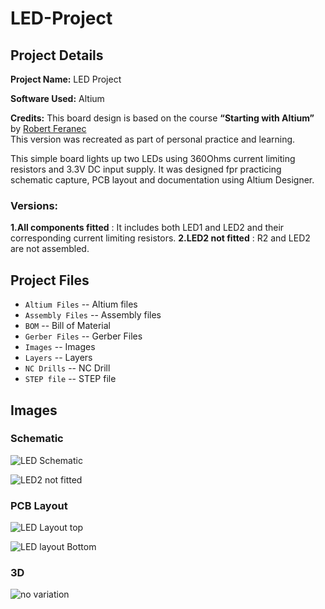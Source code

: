 # LED-Project

## Project Details

**Project Name:** LED Project 

**Software Used:** Altium

**Credits:** This board design is based on the course **“Starting with Altium”** by [Robert Feranec](https://www.udemy.com/course/starting-with-altium-designer/)  
This version was recreated as part of personal practice and learning.

This simple board lights up two LEDs using 360Ohms current limiting resistors and 3.3V DC input supply. It was designed fpr practicing schematic capture, PCB layout and documentation using Altium Designer.

### Versions:
**1.All components fitted** : It includes both LED1 and LED2 and their corresponding current limiting resistors.
**2.LED2 not fitted** : R2 and LED2 are not assembled.

## Project Files
- `Altium Files` -- Altium files
- `Assembly Files` -- Assembly files
- `BOM` -- Bill of Material
- `Gerber Files` -- Gerber Files
- `Images` -- Images
- `Layers` -- Layers
- `NC Drills` -- NC Drill
- `STEP file` -- STEP file

## Images

### Schematic

![LED Schematic](https://github.com/user-attachments/assets/0990f153-018c-4016-bcad-a9a02afa50e6)

![LED2 not fitted](https://github.com/user-attachments/assets/b1eb59d6-273b-4832-8c90-f36fdceb98f1)


### PCB Layout

![LED Layout top](https://github.com/user-attachments/assets/dbbfa0c0-b41b-4570-a518-92cdabe62360)

![LED layout Bottom](https://github.com/user-attachments/assets/32f6ad51-e444-446c-b2c0-716fb2a42af0)

### 3D

![no variation](https://github.com/user-attachments/assets/6f4fd717-2758-4dc9-89ef-4f938ee6442f)
